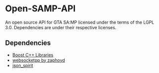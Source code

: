 Open-SAMP-API
=============

An open source API for GTA SA:MP licensed under the terms of the LGPL 3.0. Dependencies are under their respective licenses.

Dependencies
------------
- [Boost C++ Libraries](http://www.boost.org/)
- [websocketpp by zaphoyd](https://github.com/zaphoyd/websocketpp "Link to the repository")
- [json_spirit](http://www.codeproject.com/Articles/20027/JSON-Spirit-A-C-JSON-Parser-Generator-Implemented)
